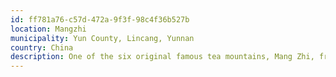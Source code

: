 ```yaml
---
id: ff781a76-c57d-472a-9f3f-98c4f36b527b
location: Mangzhi
municipality: Yun County, Lincang, Yunnan
country: China
description: One of the six original famous tea mountains, Mang Zhi, from the Qing dynasty.
---
```

